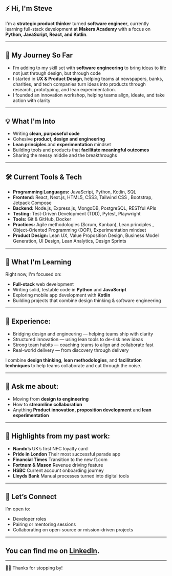 ## ⚡ Hi, I'm Steve

I'm a **strategic product thinker** turned **software engineer**, currently learning full-stack development at **Makers Academy** with a focus on **Python, JavaScript, React, and Kotlin**.

---

## 🧭 My Journey So Far

- I’m adding to my skill set with **software engineering** to bring ideas to life not just through design, but through code
- I started in **UX & Product Design**, helping teams at newspapers, banks, charities, and tech companies turn ideas into products through research, prototyping, and lean experimentation.
- I founded an innovation workshop, helping teams align, ideate, and take action with clarity

---

## 💡 What I'm Into

- Writing **clean, purposeful code**
- Cohesive **product, design and engineering**
- **Lean principles** and **experimentation** mindset
- Building tools and products that **facilitate meaningful outcomes**
- Sharing the messy middle and the breakthroughs

---

## 🛠️ Current Tools & Tech

- **Programming Languages:** JavaScript, Python, Kotlin, SQL
- **Frontend:** React, Next.js, HTML5, CSS3, Tailwind CSS , Bootstrap,  Jetpack Compose
- **Backend:** Node.js, Express.js, MongoDB, PostgreSQL, RESTful APIs
- **Testing:** Test-Driven Development (TDD), Pytest, Playwright
- **Tools:** Git & GitHub, Docker
- **Practices:** Agile methodologies (Scrum, Kanban), Lean principles , Object-Oriented Programming (OOP), Experimentation mindset
- **Product Design:** Lean UX, Value Proposition Design, Business Model Generation, UI Design, Lean Analytics, Design Sprints

---

## 🌱 What I'm Learning

Right now, I'm focused on:

- **Full-stack** web development
- Writing solid, testable code in **Python** and **JavaScript**
- Exploring mobile app development with **Kotlin**
- Building projects that combine design thinking & software engineering

---

## 💪 Experience:

- Bridging design and engineering — helping teams ship with clarity
- Structured innovation — using lean tools to de-risk new ideas
- Strong team habits — coaching teams to align and collaborate fast
- Real-world delivery — from discovery through delivery

I combine **design thinking**, **lean methodologies**, and **facilitation techniques** to help teams collaborate and cut through the noise.

---

## 💬 Ask me about:  
- Moving from **design to engineering**
- How to **streamline collaboration**  
- Anything **Product innovation, proposition development** and  **lean experimentation**

---

## 🤯 Highlights from my past work:

- **Nando’s** UK’s first NFC loyalty card  
- **Pride in London** Their most successful parade app
- **Financial Times** Transition to the new ft.com  
- **Fortnum & Mason** Revenue driving feature  
- **HSBC** Current account onboarding journey  
- **Lloyds Bank** Manual processes turned into digital tools

---

## 🤝 Let’s Connect

I’m open to:

- Developer roles
- Pairing or mentoring sessions
- Collaborating on open-source or mission-driven projects

---

## You can find me on [LinkedIn](https://www.linkedin.com/in/stevecottle).

---

🤸‍♀️ Thanks for stopping by!

